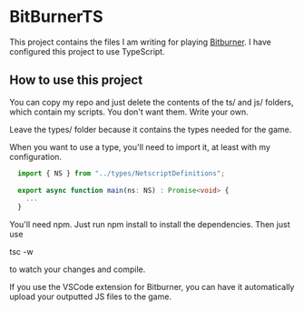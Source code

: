 # BitBurnerTS

This project contains the files I am writing for playing [Bitburner](https://store.steampowered.com/app/1812820/Bitburner/). I have configured this project to use TypeScript. 

## How to use this project

You can copy my repo and just delete the contents of the ts/ and js/ folders, which contain my scripts. You don't want them. Write your own.

Leave the types/ folder because it contains the types needed for the game.

When you want to use a type, you'll need to import it, at least with my configuration.

```ts
  import { NS } from "../types/NetscriptDefinitions";
  
  export async function main(ns: NS) : Promise<void> {
    ...
  }
```

You'll need npm. Just run npm install to install the dependencies. Then just use

tsc -w

to watch your changes and compile. 

If you use the VSCode extension for Bitburner, you can have it automatically upload your outputted JS files to the game.
